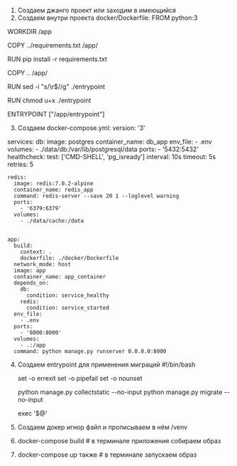 1. Создаем джанго проект или заходим в имеющийся
2. Создаем внутри проекта docker/Dockerfile:
  FROM python:3

  WORKDIR /app
  
  COPY ../requirements.txt /app/
  
  RUN pip install -r requirements.txt
  
  COPY .. /app/
  
  RUN sed -i "s/\r$//g" ./entrypoint
  
  RUN chmod u+x ./entrypoint
  
  ENTRYPOINT ["/app/entrypoint"]

3. Создаем docker-compose.yml:
  version: '3'

  services:
    db:
      image: postgres
      container_name: db_app
      env_file:
        - .env
      volumes:
        - ./data/db:/var/lib/postgresql/data
      ports:
        - '5432:5432'
      healthcheck:
        test: ['CMD-SHELL', 'pg_isready']
        interval: 10s
        timeout: 5s
        retries: 5
  
    redis:
      image: redis:7.0.2-alpine
      container_name: redis_app
      command: redis-server --save 20 1 --loglevel warning
      ports:
        - '6379:6379'
      volumes:
        - ./data/cache:/data
  
  
    app:
      build:
        context: .
        dockerfile: ./docker/Dockerfile
      network_mode: host
      image: app
      container_name: app_container
      depends_on:
        db:
          condition: service_healthy
        redis:
          condition: service_started
      env_file:
        - .env
      ports:
        - '8000:8000'
      volumes:
        - .:/app
      command: python manage.py runserver 0.0.0.0:8000

4. Создаем entrypoint для применения миграций
    #!/bin/bash

    set -o errexit
    set -o pipefail
    set -o nounset
    
    
    python manage.py collectstatic --no-input
    python manage.py migrate --no-input
   
    exec '$@'
5. Создаем докер игнор файл и прописываем в нём /venv
6. docker-compose build      # в терминале приложения собираем образ
7. docker-compose up также    # в терминале запускаем образ

